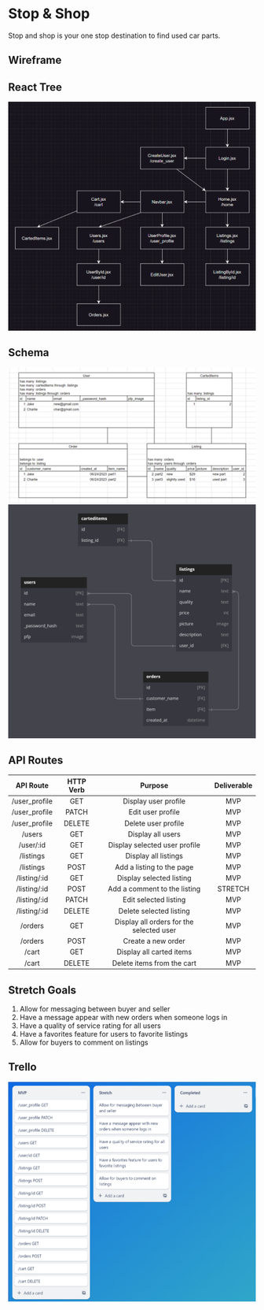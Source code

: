 # Stop & Shop

Stop and shop is your one stop destination to find used car parts.

## Wireframe



## React Tree

<img src="./assets/capstone-react-tree.png">

## Schema

<img src="./assets/capstone-models.png">
<img src="./assets/capstone-dbdiagram.png">

## API Routes

|   API Route   	| HTTP Verb 	|                  Purpose                 	| Deliverable 	|
|:-------------:	|:---------:	|:----------------------------------------:	|:-----------:	|
| /user_profile 	| GET       	| Display user profile                     	| MVP         	|
| /user_profile 	| PATCH     	| Edit user profile                        	| MVP         	|
| /user_profile 	| DELETE    	| Delete user profile                      	| MVP         	|
| /users        	| GET       	| Display all users                        	| MVP         	|
| /user/:id     	| GET       	| Display selected user profile            	| MVP         	|
| /listings     	| GET       	| Display all listings                     	| MVP         	|
| /listings     	| POST      	| Add a listing to the page                	| MVP         	|
| /listing/:id  	| GET       	| Display selected listing                 	| MVP         	|
| /listing/:id  	| POST      	| Add a comment to the listing             	| STRETCH     	|
| /listing/:id  	| PATCH     	| Edit selected listing                    	| MVP         	|
| /listing/:id  	| DELETE    	| Delete selected listing                  	| MVP         	|
| /orders       	| GET       	| Display all orders for the selected user 	| MVP         	|
| /orders       	| POST      	| Create a new order                       	| MVP         	|
| /cart         	| GET       	| Display all carted items                 	| MVP         	|
| /cart         	| DELETE    	| Delete items from the cart               	| MVP         	|

## Stretch Goals

1. Allow for messaging between buyer and seller
2. Have a message appear with new orders when someone logs in
3. Have a quality of service rating for all users
4. Have a favorites feature for users to favorite listings
5. Allow for buyers to comment on listings

## Trello

<img src="./assets/capstone-trello.png">